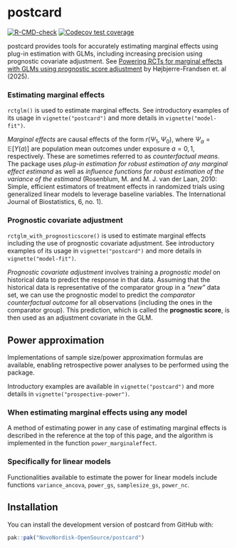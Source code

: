 
<!-- README.md is generated from README.Rmd. Please edit that file -->

# postcard

<!-- badges: start -->

[![R-CMD-check](https://github.com/NovoNordisk-OpenSource/postcard/actions/workflows/R-CMD-check.yaml/badge.svg)](https://github.com/NovoNordisk-OpenSource/postcard/actions/workflows/R-CMD-check.yaml)
[![Codecov test
coverage](https://codecov.io/gh/NovoNordisk-OpenSource/postcard/graph/badge.svg)](https://app.codecov.io/gh/NovoNordisk-OpenSource/postcard)
<!-- badges: end -->

postcard provides tools for accurately estimating marginal effects using
plug-in estimation with GLMs, including increasing precision using
prognostic covariate adjustment. See [Powering RCTs for marginal effects
with GLMs using prognostic score
adjustment](https://arxiv.org/abs/2503.22284) by Højbjerre-Frandsen et.
al (2025).

### Estimating marginal effects

`rctglm()` is used to estimate marginal effects. See introductory
examples of its usage in `vignette("postcard")` and more details in
`vignette("model-fit")`.

*Marginal effects* are causal effects of the form $r(\Psi_1, \Psi_0)$,
where $\Psi_a=\mathbb{E}[Y(a)]$ are population mean outcomes under
exposure $a=0, 1$, respectively. These are sometimes referred to as
*counterfactual means*. The package uses *plug-in estimation for robust
estimation of any marginal effect estimand* as well as *influence
functions for robust estimation of the variance of the estimand*
(Rosenblum, M. and M. J. van der Laan, 2010: Simple, efficient
estimators of treatment effects in randomized trials using generalized
linear models to leverage baseline variables. The International Journal
of Biostatistics, 6, no. 1).

### Prognostic covariate adjustment

`rctglm_with_prognosticscore()` is used to estimate marginal effects
including the use of prognostic covariate adjustment. See introductory
examples of its usage in `vignette("postcard")` and more details in
`vignette("model-fit")`.

*Prognostic covariate adjustment* involves training a *prognostic model*
on historical data to predict the response in that data. Assuming that
the historical data is representative of the comparator group in a
*“new”* data set, we can use the prognostic model to predict the
*comparator counterfactual outcome* for all observations (including the
ones in the comparator group). This prediction, which is called the
**prognostic score**, is then used as an adjustment covariate in the
GLM.

## Power approximation

Implementations of sample size/power approximation formulas are
available, enabling retrospective power analyses to be performed using
the package.

Introductory examples are available in `vignette("postcard")` and more
details in `vignette("prospective-power")`.

### When estimating marginal effects using any model

A method of estimating power in any case of estimating marginal effects
is described in the reference at the top of this page, and the algorithm
is implemented in the function `power_marginaleffect`.

### Specifically for linear models

Functionalities available to estimate the power for linear models
include functions `variance_ancova`, `power_gs`, `samplesize_gs`,
`power_nc`.

## Installation

You can install the development version of postcard from GitHub with:

``` r
pak::pak("NovoNordisk-OpenSource/postcard")
```
